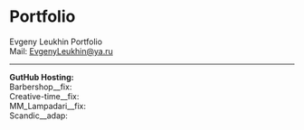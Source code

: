 # Portfolio
Evgeny Leukhin Portfolio
<br>
Mail: EvgenyLeukhin@ya.ru
<hr>
<b>GutHub Hosting:</b>
<br>
Barbershop__fix: <https://evgenyleukhin.github.io/Portfolio/Barbershop__fix>
<br>
Creative-time__fix: <https://evgenyleukhin.github.io/Portfolio/Creative-time__fix/dist>
<br>
MM_Lampadari__fix: <https://evgenyleukhin.github.io/Portfolio/MM_Lampadari__fix>
<br>
Scandic__adap: <https://evgenyleukhin.github.io/Portfolio/Scandic__adap>
